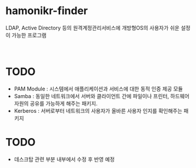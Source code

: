 # hamonikr-finder
LDAP, Active Directory 등의 원격계정관리서비스에 개방형OS의 사용자가 쉬운 설정이 가능한 프로그램<br/>
<br/>
<br/>
# TODO
- PAM Module : 시스템에서 애플리케이션과 서비스에 대한 동적 인증 제공 모듈<br/>
- Samba : 동일한 네트워크에서 서버와 클라이언트 간에 파일이나 프린터, 하드웨어자원의 공유를 가능하게 해주는 패키지.<br/>
- Kerberos : 서버로부터 네트워크의 사용자가 올바른 사용자 인지를 확인해주는 패키지<br/>

# TODO
- 데스크탑 관련 부분 내부에서 수정 후 반영 예정

